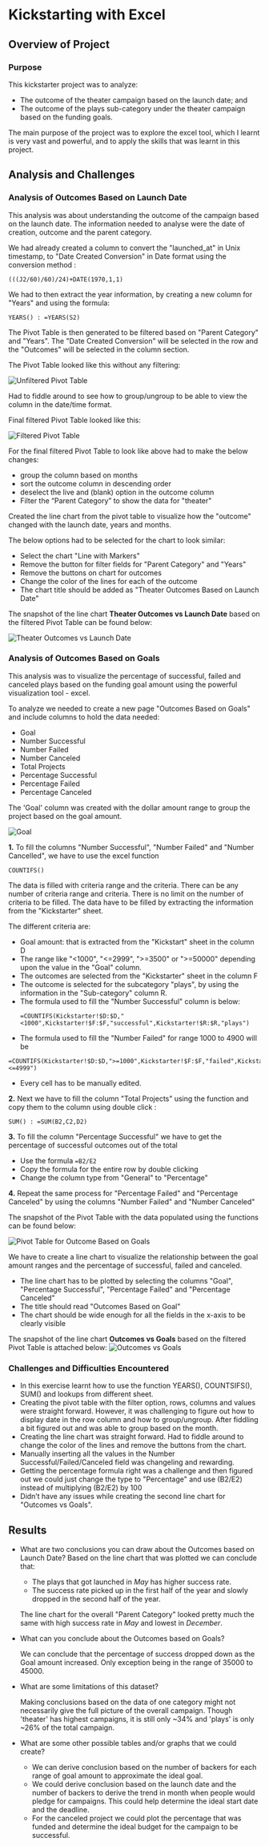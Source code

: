 # Kickstarting with Excel

## Overview of Project

### Purpose
This kickstarter project was to analyze:
* The outcome of the theater campaign based on the launch date; and
* The outcome of the plays sub-category under the theater campaign based on the funding goals.

The main purpose of the project was to explore the excel tool, which I learnt is very vast and powerful, and to apply the skills that was learnt in this project. 

## Analysis and Challenges

### Analysis of Outcomes Based on Launch Date

This analysis was about understanding the outcome of the campaign based on the launch date.
The information needed to analyse were the date of creation, outcome and the parent category.

We had already created a column to convert the "launched_at" in Unix timestamp, to "Date Created Conversion" in Date format using the conversion method :
```
(((J2/60)/60)/24)+DATE(1970,1,1)
```
We had to then extract the year information, by creating a new column for "Years" and using the formula: 
```
YEARS() : =YEARS(S2)
```

The Pivot Table is then generated to be filtered based on "Parent Category" and "Years".
The "Date Created Conversion" will be selected in the row and the "Outcomes" will be selected in the column section.

The Pivot Table looked like this without any filtering:

![Unfiltered Pivot Table](https://github.com/anupoonja/kickstarter-analysis/blob/master/extra_resource/Pivot_Table_Launch_Date.png)

Had to fiddle around to see how to group/ungroup to be able to view the column in the date/time format.

Final filtered Pivot Table looked like this:

![Filtered Pivot Table](https://github.com/anupoonja/kickstarter-analysis/blob/master/extra_resource/Filtered_Pivot_Table_Launch_Date.png)


For the final filtered Pivot Table to look like above had to make the below changes:
 - group the column based on months
 - sort the outcome column in descending order
 - deselect the live and (blank) option in the outcome column
 - Filter the “Parent Category” to show the data for "theater"

Created the line chart from the pivot table to visualize how the "outcome" changed with the launch date, years and months.

The below options had to be selected for the chart to look similar:
* Select the chart "Line with Markers"
* Remove the button for filter fields for "Parent Category" and "Years"
* Remove the buttons on chart for outcomes
* Change the color of the lines for each of the outcome
* The chart title should be added as "Theater Outcomes Based on Launch Date"

The snapshot of the line chart **Theater Outcomes vs Launch Date** based on the filtered Pivot Table can be found below:

![Theater Outcomes vs Launch Date](https://github.com/anupoonja/kickstarter-analysis/blob/master/resources/Theater_Outcomes_vs_Launch.png)


### Analysis of Outcomes Based on Goals

This analysis was to visualize the percentage of successful, failed and canceled plays based on the funding goal amount using the powerful visualization tool - excel.

To analyze we needed to create a new page "Outcomes Based on Goals" and include columns to hold the data needed:
 * Goal
 * Number Successful
 * Number Failed
 * Number Canceled
 * Total Projects
 * Percentage Successful
 * Percentage Failed
 * Percentage Canceled

The 'Goal' column was created with the dollar amount range to group the project based on the goal amount.

![Goal](https://github.com/anupoonja/kickstarter-analysis/blob/master/extra_resource/Goal%20Range.png)

**1.** To fill the columns "Number Successful", "Number Failed" and "Number Cancelled", we have to use the excel function 
```
COUNTIFS()
```

The data is filled with criteria range and the criteria. There can be any number of criteria range and criteria. There is no limit on the number of criteria to be filled.
The data have to be filled by extracting the information from the "Kickstarter" sheet.

The different criteria are:
 * Goal amount: that is extracted from the "Kickstart" sheet in the column D
 * The range like "<1000", "<=2999", ">=3500" or ">=50000" depending upon the value in the "Goal" column.
 * The outcomes are selected from the "Kickstarter" sheet in the column F
 * The outcome is selected for the subcategory "plays", by using the information in the "Sub-category" column R.
 * The formula used to fill the "Number Successful" column is below:
   ```
   =COUNTIFS(Kickstarter!$D:$D,"<1000",Kickstarter!$F:$F,"successful",Kickstarter!$R:$R,"plays")
   ```
 * The formula used to fill the "Number Failed" for range 1000 to 4900 will be
  ```
  =COUNTIFS(Kickstarter!$D:$D,">=1000",Kickstarter!$F:$F,"failed",Kickstarter!$R:$R,"plays",Kickstarter!$D:$D,"<=4999")
  ```
 * Every cell has to be manually edited.

**2.** Next we have to fill the column "Total Projects" using the function and copy them to the column using double click :
  ```
  SUM() : =SUM(B2,C2,D2)
  ```

**3.** To fill the column "Percentage Successful" we have to get the percentage of successful outcomes out of the total
 * Use the formula ```=B2/E2```
 * Copy the formula for the entire row by double clicking
 * Change the column type from "General" to "Percentage"

**4.** Repeat the same process for "Percentage Failed" and "Percentage Canceled" by using the columns "Number Failed" and "Number Canceled"

The snapshot of the Pivot Table with the data populated using the functions can be found below:

![Pivot Table for Outcome Based on Goals](https://github.com/anupoonja/kickstarter-analysis/blob/master/extra_resource/Goal%20Table.png)

We have to create a line chart to visualize the relationship between the goal amount ranges and the percentage of successful, failed and canceled.
* The line chart has to be plotted by selecting the columns "Goal", "Percentage Successful", "Percentage Failed" and "Percentage Canceled"
* The title should read "Outcomes Based on Goal"
* The chart should be wide enough for all the fields in the x-axis to be clearly visible

The snapshot of the line chart **Outcomes vs Goals** based on the filtered Pivot Table is attached below:
![Outcomes vs Goals](https://github.com/anupoonja/kickstarter-analysis/blob/master/resources/Outcomes_vs_Goals.png)

### Challenges and Difficulties Encountered

* In this exercise learnt how to use the function YEARS(), COUNTSIFS(), SUM() and lookups from different sheet.
* Creating the pivot table with the filter option, rows, columns and values were straight forward. However, it was challenging to figure out how to display date in the row column and how to group/ungroup. After fiddling a bit figured out and was able to group based on the month.
* Creating the line chart was straight forward. Had to fiddle around to change the color of the lines and remove the buttons from the chart.
* Manually inserting all the values in the Number Successful/Failed/Canceled field was changeling and rewarding.
* Getting the percentage formula right was a challenge and then figured out we could just change the type to "Percentage" and use (B2/E2) instead of multiplying (B2/E2) by 100
* Didn’t have any issues while creating the second line chart for "Outcomes vs Goals".

## Results

- What are two conclusions you can draw about the Outcomes based on Launch Date?
  Based on the line chart that was plotted we can conclude that:
  * The plays that got launched in *May* has higher success rate.
  * The success rate picked up in the first half of the year and slowly dropped in the second half of the year.

  The line chart for the overall "Parent Category" looked pretty much the same with high success rate in *May* and lowest in *December*.

- What can you conclude about the Outcomes based on Goals?

   We can conclude that the percentage of success dropped down as the Goal amount increased. Only exception being in the range of 35000 to 45000.

- What are some limitations of this dataset?

  Making conclusions based on the data of one category might not necessarily give the full picture of the overall campaign. Though 'theater' has highest campaigns, it is still only ~34% and 'plays' is only ~26% of the total campaign.

- What are some other possible tables and/or graphs that we could create?

  * We can derive conclusion based on the number of backers for each range of goal amount to approximate the ideal goal.
  * We could derive conclusion based on the launch date and the number of backers to derive the trend in month when people would pledge for campaigns. This could help determine the ideal start date and the deadline.
  * For the canceled project we could plot the percentage that was funded and determine the ideal budget for the campaign to be successful.

